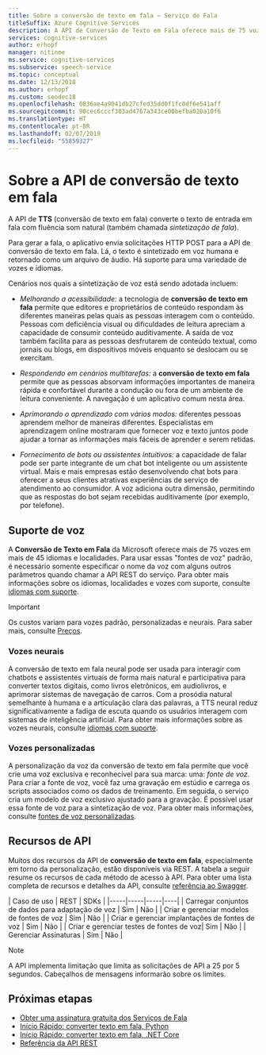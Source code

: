 ```yaml
---
title: Sobre a conversão de texto em fala – Serviço de Fala
titleSuffix: Azure Cognitive Services
description: A API de Conversão de Texto em Fala oferece mais de 75 vozes em mais de 45 idiomas e localidades. Para usar fontes de voz padrão, é necessário somente especificar o nome da voz com alguns outros parâmetros ao chamar o Serviço de Fala.
services: cognitive-services
author: erhopf
manager: nitinme
ms.service: cognitive-services
ms.subservice: speech-service
ms.topic: conceptual
ms.date: 12/13/2018
ms.author: erhopf
ms.custom: seodec18
ms.openlocfilehash: 0836ae4a9041db27cfed35dd0f1fc0df6e541aff
ms.sourcegitcommit: 90cec6cccf303ad4767a343ce00befba020a10f6
ms.translationtype: HT
ms.contentlocale: pt-BR
ms.lasthandoff: 02/07/2019
ms.locfileid: "55859327"
---
```

# <a name="about-the-text-to-speech-api"></a>Sobre a API de conversão de texto em fala

A API de **TTS** (conversão de texto em fala) converte o texto de entrada em fala com fluência som natural (também chamada *sintetização de fala*).

Para gerar a fala, o aplicativo envia solicitações HTTP POST para a API de conversão de texto em fala. Lá, o texto é sintetizado em voz humana e retornado como um arquivo de áudio. Há suporte para uma variedade de vozes e idiomas.

Cenários nos quais a sintetização de voz está sendo adotada incluem:

* *Melhorando a acessibilidade:* a tecnologia de **conversão de texto em fala** permite que editores e proprietários de conteúdo respondam às diferentes maneiras pelas quais as pessoas interagem com o conteúdo. Pessoas com deficiência visual ou dificuldades de leitura apreciam a capacidade de consumir conteúdo auditivamente. A saída de voz também facilita para as pessoas desfrutarem de conteúdo textual, como jornais ou blogs, em dispositivos móveis enquanto se deslocam ou se exercitam.

* *Respondendo em cenários multitarefas:* a **conversão de texto em fala** permite que as pessoas absorvam informações importantes de maneira rápida e confortável durante a condução ou fora de um ambiente de leitura conveniente. A navegação é um aplicativo comum nesta área.

* *Aprimorando o aprendizado com vários modos:* diferentes pessoas aprendem melhor de maneiras diferentes. Especialistas em aprendizagem online mostraram que fornecer voz e texto juntos pode ajudar a tornar as informações mais fáceis de aprender e serem retidas.

* *Fornecimento de bots ou assistentes intuitivos:* a capacidade de falar pode ser parte integrante de um chat bot inteligente ou um assistente virtual. Mais e mais empresas estão desenvolvendo chat bots para oferecer a seus clientes atrativas experiências de serviço de atendimento ao consumidor. A voz adiciona outra dimensão, permitindo que as respostas do bot sejam recebidas auditivamente (por exemplo, por telefone).

## <a name="voice-support"></a>Suporte de voz

A **Conversão de Texto em Fala** da Microsoft oferece mais de 75 vozes em mais de 45 idiomas e localidades. Para usar essas "fontes de voz" padrão, é necessário somente especificar o nome da voz com alguns outros parâmetros quando chamar a API REST do serviço. Para obter mais informações sobre os idiomas, localidades e vozes com suporte, consulte [idiomas com suporte](language-support.md#text-to-speech).

> [!IMPORTANT]
> Os custos variam para vozes padrão, personalizadas e neurais. Para saber mais, consulte [Preços](https://azure.microsoft.com/pricing/details/cognitive-services/speech-services/).

### <a name="neural-voices"></a>Vozes neurais

A conversão de texto em fala neural pode ser usada para interagir com chatbots e assistentes virtuais de forma mais natural e participativa para converter textos digitais, como livros eletrônicos, em audiolivros, e aprimorar sistemas de navegação de carros. Com a prosódia natural semelhante à humana e a articulação clara das palavras, a TTS neural reduz significativamente a fadiga de escuta quando os usuários interagem com sistemas de inteligência artificial. Para obter mais informações sobre as vozes neurais, consulte [idiomas com suporte](language-support.md#text-to-speech).

### <a name="custom-voices"></a>Vozes personalizadas

A personalização da voz da conversão de texto em fala permite que você crie uma voz exclusiva e reconhecível para sua marca: uma: *fonte de voz.* Para criar a fonte de voz, você faz uma gravação em estúdio e carrega os scripts associados como os dados de treinamento. Em seguida, o serviço cria um modelo de voz exclusivo ajustado para a gravação. É possível usar essa fonte de voz para a sintetização de voz. Para obter mais informações, consulte [fontes de voz personalizadas](how-to-customize-voice-font.md).

## <a name="api-capabilities"></a>Recursos de API

Muitos dos recursos da API de **conversão de texto em fala**, especialmente em torno da personalização, estão disponíveis via REST. A tabela a seguir resume os recursos de cada método de acesso à API. Para obter uma lista completa de recursos e detalhes da API, consulte [referência ao Swagger](https://westus.cris.ai/swagger/ui/index).

| Caso de uso | REST | SDKs |
|-----|-----|-----|----|
| Carregar conjuntos de dados para adaptação de voz | Sim | Não  |
| Criar e gerenciar modelos de fontes de voz | Sim | Não  |
| Criar e gerenciar implantações de fontes de voz | Sim | Não  |
| Criar e gerenciar testes de fontes de voz| Sim | Não  |
| Gerenciar Assinaturas | Sim | Não  |

> [!NOTE]
> A API implementa limitação que limita as solicitações de API a 25 por 5 segundos. Cabeçalhos de mensagens informarão sobre os limites.

## <a name="next-steps"></a>Próximas etapas

* [Obter uma assinatura gratuita dos Serviços de Fala](https://azure.microsoft.com/try/cognitive-services/)
* [Início Rápido: converter texto em fala, Python](quickstart-python-text-to-speech.md)
* [Início Rápido: converter texto em fala, .NET Core](quickstart-dotnet-text-to-speech.md)
* [Referência da API REST](rest-apis.md)
